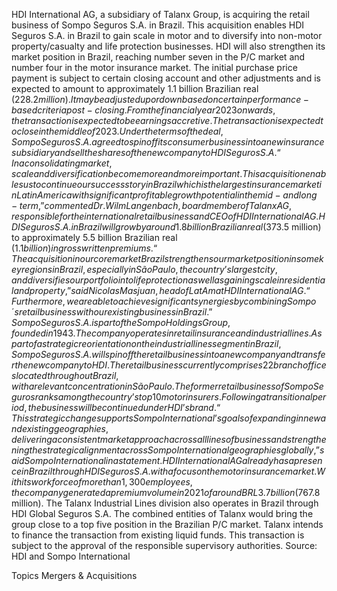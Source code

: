 HDI International AG, a subsidiary of Talanx Group, is acquiring the retail business of Sompo Seguros S.A. in Brazil.
This acquisition enables HDI Seguros S.A. in Brazil to gain scale in motor and to diversify into non-motor property/casualty and life protection businesses. HDI will also strengthen its market position in Brazil, reaching number seven in the P/C market and number four in the motor insurance market.
The initial purchase price payment is subject to certain closing account and other adjustments and is expected to amount to approximately 1.1 billion Brazilian real ($228.2 million). It may be adjusted up or down based on certain performance-based criteria post-closing. From the financial year 2023 onwards, the transaction is expected to be earnings accretive.
The transaction is expected to close in the middle of 2023.
Under the terms of the deal, Sompo Seguros S.A. agreed to spin off its consumer business into a new insurance subsidiary and sell the shares of the new company to HDI Seguros S.A.
“In a consolidating market, scale and diversification become more and more important. This acquisition enables us to continue our success story in Brazil which is the largest insurance market in Latin America with significant profitable growth potential in the mid- and long-term,” commented Dr. Wilm Langenbach, board member of Talanx AG, responsible for the international retail business and CEO of HDI International AG.
HDI Seguros S.A. in Brazil will grow by around 1.8 billion Brazilian real ($373.5 million) to approximately 5.5 billion Brazilian real ($1.1 billion) in gross written premiums.
“The acquisition in our core market Brazil strengthens our market position in some key regions in Brazil, especially in São Paulo, the country’s largest city, and diversifies our portfolio into life protection as well as gaining scale in residential and property,” said Nicolas Masjuan, head of LatAm at HDI International AG. “Furthermore, we are able to achieve significant synergies by combining Sompo´s retail business with our existing business in Brazil.”
Sompo Seguros S.A. is part of the Sompo Holdings Group, founded in 1943. The company operates in retail insurance and industrial lines. As part of a strategic reorientation on the industrial lines segment in Brazil, Sompo Seguros S.A. will spin off the retail business into a new company and transfer the new company to HDI.
The retail business currently comprises 22 branch offices located throughout Brazil, with a relevant concentration in São Paulo. The former retail business of Sompo Seguros ranks among the country’s top 10 motor insurers.
Following a transitional period, the business will be continued under HDI’s brand.
“This strategic change supports Sompo International’s goals of expanding in new and existing geographies, delivering a consistent market approach across all lines of business and strengthening the strategic alignment across Sompo International geographies globally,” said Sompo International in a statement.
HDI International AG already has a presence in Brazil through HDI Seguros S.A. with a focus on the motor insurance market. With its workforce of more than 1,300 employees, the company generated a premium volume in 2021 of around BRL 3.7 billion ($767.8 million).
The Talanx Industrial Lines division also operates in Brazil through HDI Global Seguros S.A. The combined entities of Talanx would bring the group close to a top five position in the Brazilian P/C market.
Talanx intends to finance the transaction from existing liquid funds. This transaction is subject to the approval of the responsible supervisory authorities.
Source: HDI and Sompo International

Topics
Mergers & Acquisitions
